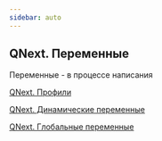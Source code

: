 ```yaml
---
sidebar: auto
---
```


## QNext. Переменные

Переменные - в процессе написания



[QNext. Профили](/docs-test/ph/QNext-admin-profile-about-04-25)

[QNext. Динамические переменные](/docs-test/ph/QNext-admin-reaction-DynamicVariable-05-01)

[QNext. Глобальные переменные](/docs-test/ph/QNext-admin-GlobalVariables-about-05-08)